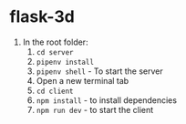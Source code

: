# flask-3d

1. In the root folder:
   1. `cd server`
   2. `pipenv install`
   3. `pipenv shell` -  To start the server
   4. Open a new terminal tab
   5. `cd client`
   6. `npm install` - to install dependencies
   7. `npm run dev` - to start the client